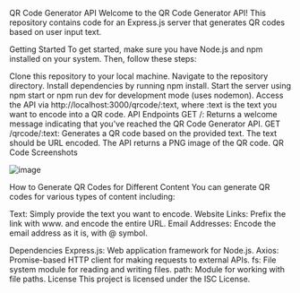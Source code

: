 QR Code Generator API
Welcome to the QR Code Generator API! This repository contains code for an Express.js server that generates QR codes based on user input text.

Getting Started
To get started, make sure you have Node.js and npm installed on your system. Then, follow these steps:

Clone this repository to your local machine.
Navigate to the repository directory.
Install dependencies by running npm install.
Start the server using npm start or npm run dev for development mode (uses nodemon).
Access the API via http://localhost:3000/qrcode/:text, where :text is the text you want to encode into a QR code.
API Endpoints
GET /: Returns a welcome message indicating that you've reached the QR Code Generator API.
GET /qrcode/:text: Generates a QR code based on the provided text. The text should be URL encoded. The API returns a PNG image of the QR code.
QR Code Screenshots

![image](https://github.com/vennisabarfi/qr_code_generator/assets/122574563/3c771820-c06c-4846-b76f-f7bd3752f2f3)


How to Generate QR Codes for Different Content
You can generate QR codes for various types of content including:

Text: Simply provide the text you want to encode.
Website Links: Prefix the link with www. and encode the entire URL.
Email Addresses: Encode the email address as it is, with @ symbol.

Dependencies
Express.js: Web application framework for Node.js.
Axios: Promise-based HTTP client for making requests to external APIs.
fs: File system module for reading and writing files.
path: Module for working with file paths.
License
This project is licensed under the ISC License.

